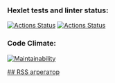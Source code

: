 ### Hexlet tests and linter status:

[![Actions Status](https://github.com/AnastasiaBrykina/frontend-project-11/actions/workflows/hexlet-check.yml/badge.svg)](https://github.com/AnastasiaBrykina/frontend-project-11/actions)
[![Actions Status](https://github.com/AnastasiaBrykina/frontend-project-11/actions/workflows/eslint-check.yml/badge.svg)](https://github.com/AnastasiaBrykina/frontend-project-11/actions)

### Code Climate:

[![Maintainability](https://api.codeclimate.com/v1/badges/3f815f6fbec693ed614d/maintainability)](https://codeclimate.com/github/AnastasiaBrykina/frontend-project-11/maintainability)

<a href="https://frontend-project-11-nine-alpha.vercel.app/">## RSS агрегатор </a>
